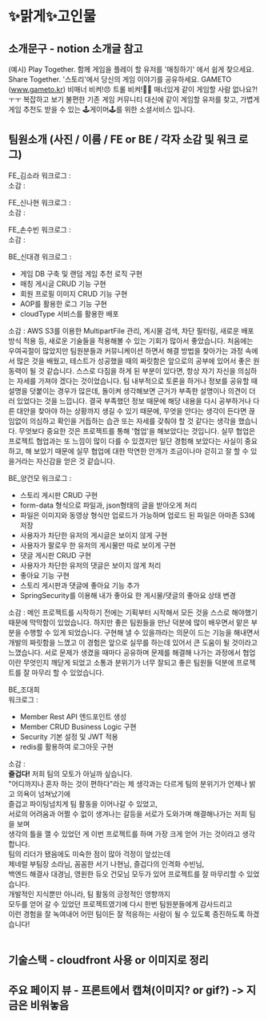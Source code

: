 # ✨맑게✨고인물

## 소개문구 - notion 소개글 참고
(예시)
Play Together.
함께 게임을 플레이 할 유저를 '매칭하기' 에서 쉽게 찾으세요.
Share Together.
'스토리'에서 당신의 게임 이야기를 공유하세요.
GAMETO (www.gameto.kr)
비매너 비켜!😠 트롤 비켜!👊🏻 매너있게 같이 게임할 사람 없나요?!ㅜㅜ
복잡하고 보기 불편한 기존 게임 커뮤니티 대신에 같이 게임할 유저를 찾고,
가볍게 게임 추천도 받을 수 있는 🕹️게이머🕹️를 위한 소셜서비스 입니다.

## 팀원소개 (사진 / 이름 / FE or BE / 각자 소감 및 워크 로그)

FE_김소라
워크로그 :   
소감 : 

FE_신나현
워크로그 :   
소감 : 

FE_손수빈
워크로그 :   
소감 : 

BE_신대경
워크로그 :   
- 게임 DB 구축 및 랜덤 게임 추천 로직 구현
- 매칭 게시글 CRUD 기능 구현
- 회원 프로필 이미지 CRUD 기능 구현
- AOP를 활용한 로그 기능 구현
- cloudType 서비스를 활용한 배포

소감 :  AWS S3를 이용한 MultipartFile 관리, 게시물 검색, 차단 필터링, 새로운 배포 방식 적용 등, 새로운 기술들을 적용해볼 수 있는 기회가 많아서 좋았습니다. 처음에는 우여곡절이 많았지만 팀원분들과 커뮤니케이션 하면서 해결 방법을 찾아가는 과정 속에서 많은 것을 배웠고, 테스트가 성공했을 때의 짜릿함은 앞으로의 공부에 있어서 좋은 원동력이 될 것 같습니다.
 스스로 다짐을 하게 된 부분이 있다면, 항상 자기 자신을 의심하는 자세를 가져야 겠다는 것이었습니다. 팀 내부적으로 토론을 하거나 정보를 공유할 때 설명을 덧붙이는 경우가 많은데, 돌이켜 생각해보면 근거가 부족한 설명이나 의견이 더러 있었다는 것을 느낍니다. 결국 부족했던 정보 때문에 해당 내용을 다시 공부하거나 다른 대안을 찾아야 하는 상황까지 생길 수 있기 때문에, 무엇을 안다는 생각이 든다면 끊임없이 의심하고 확인을 거듭하는 습관 또는 자세를 갖춰야 할 것 같다는 생각을 했습니다.
 무엇보다 중요한 것은 프로젝트를 통해 '협업'을 해보았다는 것입니다. 실무 협업은 프로젝트 협업과는 또 느낌이 많이 다를 수 있겠지만 일단 경험해 보았다는 사실이 중요하고, 해 보았기 때문에 실무 협업에 대한 막연한 안개가 조금이나마 걷히고 잘 할 수 있을거라는 자신감을 얻은 것 같습니다.

BE_양건모
워크로그 :
- 스토리 게시판 CRUD 구현  
- form-data 형식으로 파일과, json형태의 글을 받아오게 처리  
- 파일은 이미지와 동영상 형식만 업로드가 가능하며 업로드 된 파일은 아마존 S3에 저장  
- 사용자가 차단한 유저의 게시글은 보이지 않게 구현  
- 사용자가 팔로우 한 유저의 게시물만 따로 보이게 구현  
- 댓글 게시판 CRUD 구현  
- 사용자가 차단한 유저의 댓글은 보이지 않게 처리  
- 좋아요 기능 구현  
- 스토리 게시판과 댓글에 좋아요 기능 추가  
- SpringSecurity를 이용해 내가 좋아요 한 게시물/댓글의 좋아요 상태 변경  

소감 : 
메인 프로젝트를 시작하기 전에는 기획부터 시작해서 모든 것을 스스로 해야했기 때문에 막막함이 있었습니다.
하지만 좋은 팀원들을 만난 덕분에 많이 배우면서 맡은 부분을 수행할 수 있게 되었습니다.
구현해 낼 수 있을까라는 의문이 드는 기능을 해내면서 개발의 짜릿함을 느꼈고 이 경험은 앞으로 실무를 하는데 있어서 큰 도움이 될 것이라고 느꼈습니다.
서로 문제가 생겼을 때마다 공유하며 문제를 해결해 나가는 과정에서 협업이란 무엇인지 깨닫게 되었고 
소통과 분위기가 너무 잘되고 좋은 팀원들 덕분에 프로젝트를 잘 마무리 할 수 있었습니다.

BE_조대희  
워크로그 :   
- Member Rest API 엔드포인트 생성  
- Member CRUD Business Logic 구현  
- Security 기본 설정 및 JWT 적용  
- redis를 활용하여 로그아웃 구현  

소감 :   
**즐겁다!**  저희 팀의 모토가 아닐까 싶습니다.  
"어디까지나 혼자 하는 것이 편하다"라는 제 생각과는 다르게 팀의 분위기가 언제나 밝고 의욕이 넘쳐났기에  
즐겁고 파이팅넘치게 팀 활동을 이어나갈 수 있었고,  
서로의 어려움과 어쩔 수 없이 생겨나는 갈등을 서로가 도와가며 해결해나가는 저희 팀을 보며  
생각의 틀을 깰 수 있었던 게 이번 프로젝트를 하며 가장 크게 얻어 가는 것이라고 생각합니다.  
팀의 리더가 됐음에도 미숙한 점이 많아 걱정이 앞섰는데  
제네럴 부팀장 소라님, 꼼꼼한 서기 나현님, 즐겁다의 인격화 수빈님,  
백엔드 해결사 대경님, 영원한 듀오 건모님 모두가 있어 프로젝트를 잘 마무리할 수 있었습니다.   
개발적인 지식뿐만 아니라, 팀 활동의 긍정적인 영향까지  
모두를 얻어 갈 수 있었던 프로젝트였기에 다시 한번 팀원분들에게 감사드리고  
이런 경험을 잘 녹여내어 어떤 팀이든 잘 적응하는 사람이 될 수 있도록 증진하도록 하겠습니다!  
</br>

## 기술스택 - cloudfront 사용 or 이미지로 정리

## 주요 페이지 뷰 - 프론트에서 캡쳐(이미지? or gif?) -> 지금은 비워놓음
